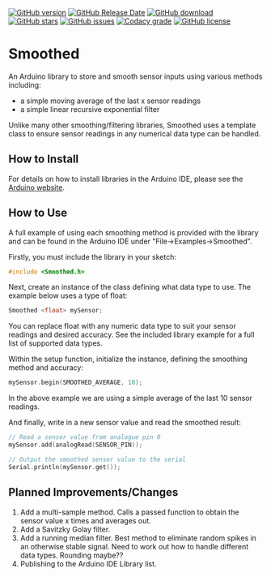 [![GitHub version](https://img.shields.io/github/release/MattFryer/Smoothed.svg)](https://github.com/MattFryer/Smoothed/releases/latest)
[![GitHub Release Date](https://img.shields.io/github/release-date/MattFryer/Smoothed.svg)](https://github.com/MattFryer/Smoothed/releases/latest)
[![GitHub download](https://img.shields.io/github/downloads/MattFryer/Smoothed/total.svg)](https://github.com/MattFryer/Smoothed/releases/latest)
[![GitHub stars](https://img.shields.io/github/stars/MattFryer/Smoothed.svg)](https://github.com/MattFryer/Smoothed/stargazers)
[![GitHub issues](https://img.shields.io/github/issues/MattFryer/Smoothed.svg)](https://github.com/MattFryer/Smoothed/issues)
[![Codacy grade](https://img.shields.io/codacy/grade/d19ea847574d443a8433655ee1d17843.svg)](https://www.codacy.com/app/MattFryer/Smoothed)
[![GitHub license](https://img.shields.io/github/license/MattFryer/Smoothed.svg)](https://github.com/MattFryer/Smoothed/blob/master/LICENSE)

# Smoothed
An Arduino library to store and smooth sensor inputs using various methods including:
* a simple moving average of the last x sensor readings
*	a simple linear recursive exponential filter

Unlike many other smoothing/filtering libraries, Smoothed uses a template class to ensure sensor readings in any numerical data type can be handled.

## How to Install
For details on how to install libraries in the Arduino IDE, please see the [Arduino website](https://www.arduino.cc/en/Guide/Libraries).

## How to Use
A full example of using each smoothing method is provided with the library and can be found in the Arduino IDE under "File->Examples->Smoothed".

Firstly, you must include the library in your sketch:
```cpp
#include <Smoothed.h> 
```

Next, create an instance of the class defining what data type to use. The example below uses a type of float:
```cpp
Smoothed <float> mySensor;
```
You can replace float with any numeric data type to suit your sensor readings and desired accuracy. See the included library example for a full list of supported data types.

Within the setup function, initialize the instance, defining the smoothing method and accuracy:
```cpp
mySensor.begin(SMOOTHED_AVERAGE, 10);	
```
In the above example we are using a simple average of the last 10 sensor readings.

And finally, write in a new sensor value and read the smoothed result:
```cpp
// Read a sensor value from analogue pin 0
mySensor.add(analogRead(SENSOR_PIN));

// Output the smoothed sensor value to the serial
Serial.println(mySensor.get());
```

## Planned Improvements/Changes
1. Add a multi-sample method. Calls a passed function to obtain the sensor value x times and averages out.
2. Add a Savitzky Golay filter.
3. Add a running median filter. Best method to eliminate random spikes in an otherwise stable signal. Need to work out how to handle different data types. Rounding maybe??
4. Publishing to the Arduino IDE Library list.

